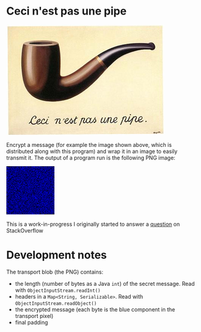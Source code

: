 Ceci n'est pas une pipe
=======================

![Ceci n'est pas une pipe by Magritte](/src/stackoverflow/ceci-n-est-pas-une-pipe.jpg)

Encrypt a message (for example the image shown above, which is distributed along
with this program) and wrap it in an image to easily transmit it.
The output of a program run is the following PNG image:

![sample output PNG](/sample-encrypted.png)

This is a work-in-progress I originally started to answer a [question][1]
on StackOverflow

Development notes
=================

The transport blob (the PNG) contains:

- the length (number of bytes as a Java `int`) of the secret message. Read with `ObjectInputStream.readInt()`
- headers in a `Map<String, Serializable>`. Read with `ObjectInputStream.readObject()`
- the encrypted message (each byte is the blue component in the transport pixel)
- final padding


[1]: http://stackoverflow.com/questions/29669104
